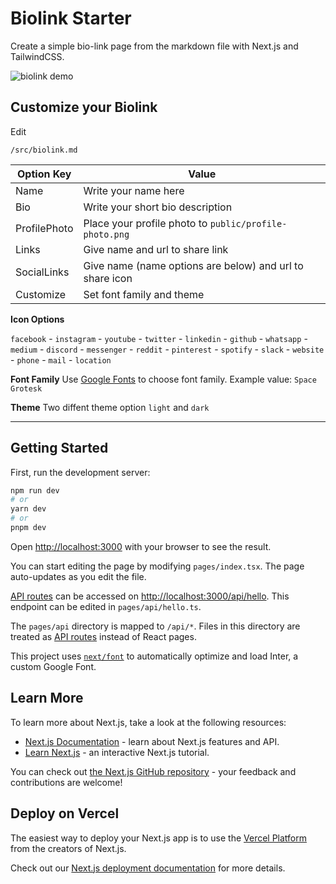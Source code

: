 # Biolink Starter

Create a simple bio-link page from the markdown file with Next.js and TailwindCSS.

![biolink demo](/biolink.png)

## Customize your Biolink

Edit

```
/src/biolink.md
```

| Option Key   | Value                                                    |
| ------------ | -------------------------------------------------------- |
| Name         | Write your name here                                     |
| Bio          | Write your short bio description                         |
| ProfilePhoto | Place your profile photo to `public/profile-photo.png`         |
| Links        | Give name and url to share link                          |
| SocialLinks  | Give name (name options are below) and url to share icon |
| Customize    | Set font family and theme                                |

**Icon Options**

`facebook` - `instagram` - `youtube` - `twitter` - `linkedin` - `github` - `whatsapp` - `medium` - `discord` - `messenger` - `reddit` - `pinterest` - `spotify` - `slack` - `website` - `phone` - `mail` - `location`

**Font Family**
Use [Google Fonts](https://fonts.google.com/) to choose font family. Example value: `Space Grotesk`

**Theme**
Two diffent theme option `light` and `dark`

---

## Getting Started

First, run the development server:

```bash
npm run dev
# or
yarn dev
# or
pnpm dev
```

Open [http://localhost:3000](http://localhost:3000) with your browser to see the result.

You can start editing the page by modifying `pages/index.tsx`. The page auto-updates as you edit the file.

[API routes](https://nextjs.org/docs/api-routes/introduction) can be accessed on [http://localhost:3000/api/hello](http://localhost:3000/api/hello). This endpoint can be edited in `pages/api/hello.ts`.

The `pages/api` directory is mapped to `/api/*`. Files in this directory are treated as [API routes](https://nextjs.org/docs/api-routes/introduction) instead of React pages.

This project uses [`next/font`](https://nextjs.org/docs/basic-features/font-optimization) to automatically optimize and load Inter, a custom Google Font.

## Learn More

To learn more about Next.js, take a look at the following resources:

- [Next.js Documentation](https://nextjs.org/docs) - learn about Next.js features and API.
- [Learn Next.js](https://nextjs.org/learn) - an interactive Next.js tutorial.

You can check out [the Next.js GitHub repository](https://github.com/vercel/next.js/) - your feedback and contributions are welcome!

## Deploy on Vercel

The easiest way to deploy your Next.js app is to use the [Vercel Platform](https://vercel.com/new?utm_medium=default-template&filter=next.js&utm_source=create-next-app&utm_campaign=create-next-app-readme) from the creators of Next.js.

Check out our [Next.js deployment documentation](https://nextjs.org/docs/deployment) for more details.
